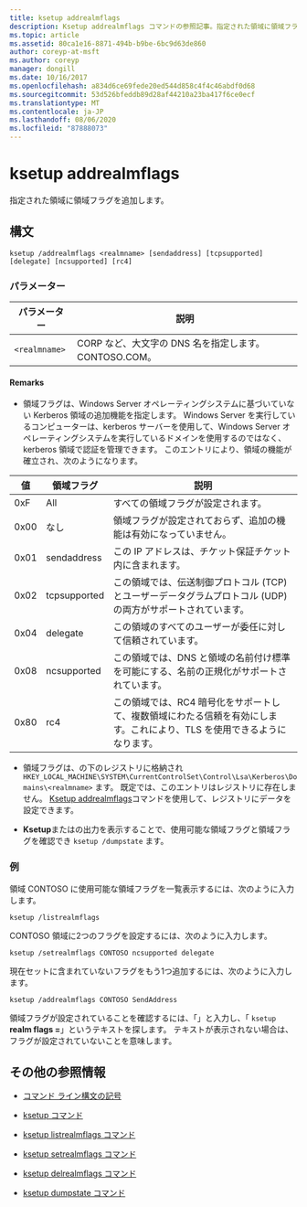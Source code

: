 ```yaml
---
title: ksetup addrealmflags
description: Ksetup addrealmflags コマンドの参照記事。指定された領域に領域フラグを追加します。
ms.topic: article
ms.assetid: 80ca1e16-8871-494b-b9be-6bc9d63de860
author: coreyp-at-msft
ms.author: coreyp
manager: dongill
ms.date: 10/16/2017
ms.openlocfilehash: a834d6ce69fede20ed544d858c4f4c46abdf0d68
ms.sourcegitcommit: 53d526bfeddb89d28af44210a23ba417f6ce0ecf
ms.translationtype: MT
ms.contentlocale: ja-JP
ms.lasthandoff: 08/06/2020
ms.locfileid: "87888073"
---
```

# <a name="ksetup-addrealmflags"></a>ksetup addrealmflags

指定された領域に領域フラグを追加します。

## <a name="syntax"></a>構文

```
ksetup /addrealmflags <realmname> [sendaddress] [tcpsupported] [delegate] [ncsupported] [rc4]
```

### <a name="parameters"></a>パラメーター

| パラメーター | 説明 |
| --------- | ----------- |
| `<realmname>` | CORP など、大文字の DNS 名を指定します。CONTOSO.COM。 |

#### <a name="remarks"></a>Remarks

- 領域フラグは、Windows Server オペレーティングシステムに基づいていない Kerberos 領域の追加機能を指定します。 Windows Server を実行しているコンピューターは、kerberos サーバーを使用して、Windows Server オペレーティングシステムを実行しているドメインを使用するのではなく、kerberos 領域で認証を管理できます。 このエントリにより、領域の機能が確立され、次のようになります。

| 値 | 領域フラグ | 説明 |
| ----- | ---------- | ----------- |
| 0xF | All | すべての領域フラグが設定されます。 |
| 0x00 | なし | 領域フラグが設定されておらず、追加の機能は有効になっていません。 |
| 0x01 | sendaddress | この IP アドレスは、チケット保証チケット内に含まれます。 |
| 0x02 | tcpsupported | この領域では、伝送制御プロトコル (TCP) とユーザーデータグラムプロトコル (UDP) の両方がサポートされています。 |
| 0x04 | delegate | この領域のすべてのユーザーが委任に対して信頼されています。 |
| 0x08 | ncsupported | この領域では、DNS と領域の名前付け標準を可能にする、名前の正規化がサポートされています。 |
| 0x80 | rc4 | この領域では、RC4 暗号化をサポートして、複数領域にわたる信頼を有効にします。これにより、TLS を使用できるようになります。 |

- 領域フラグは、の下のレジストリに格納され `HKEY_LOCAL_MACHINE\SYSTEM\CurrentControlSet\Control\Lsa\Kerberos\Domains\<realmname>` ます。 既定では、このエントリはレジストリに存在しません。 [Ksetup addrealmflags](ksetup-addrealmflags.md)コマンドを使用して、レジストリにデータを設定できます。

- **Ksetup**またはの出力を表示することで、使用可能な領域フラグと領域フラグを確認でき `ksetup /dumpstate` ます。

### <a name="examples"></a>例

領域 CONTOSO に使用可能な領域フラグを一覧表示するには、次のように入力します。

```
ksetup /listrealmflags
```

CONTOSO 領域に2つのフラグを設定するには、次のように入力します。

```
ksetup /setrealmflags CONTOSO ncsupported delegate
```

現在セットに含まれていないフラグをもう1つ追加するには、次のように入力します。

```
ksetup /addrealmflags CONTOSO SendAddress
```

領域フラグが設定されていることを確認するには、「」と入力し、「 `ksetup` **realm flags =**」というテキストを探します。 テキストが表示されない場合は、フラグが設定されていないことを意味します。

## <a name="additional-references"></a>その他の参照情報

- [コマンド ライン構文の記号](command-line-syntax-key.md)

- [ksetup コマンド](ksetup.md)

- [ksetup listrealmflags コマンド](ksetup-listrealmflags.md)

- [ksetup setrealmflags コマンド](ksetup-setrealmflags.md)

- [ksetup delrealmflags コマンド](ksetup-delrealmflags.md)

- [ksetup dumpstate コマンド](ksetup-dumpstate.md)
